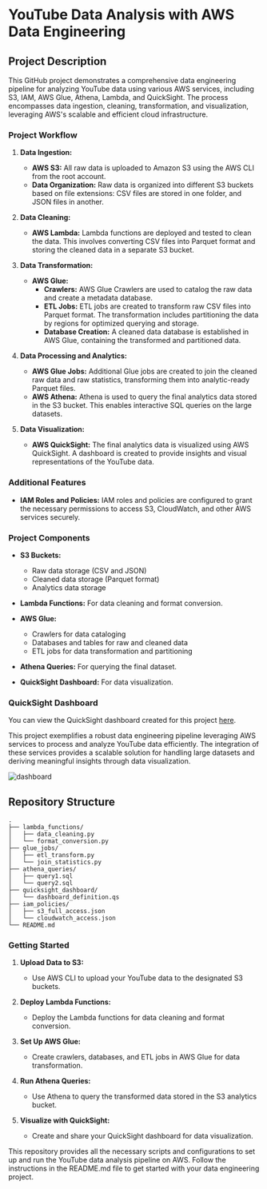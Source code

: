 # YouTube Data Analysis with AWS Data Engineering

## Project Description

This GitHub project demonstrates a comprehensive data engineering pipeline for analyzing YouTube data using various AWS services, including S3, IAM, AWS Glue, Athena, Lambda, and QuickSight. The process encompasses data ingestion, cleaning, transformation, and visualization, leveraging AWS's scalable and efficient cloud infrastructure.

### Project Workflow

1. **Data Ingestion:**
   - **AWS S3:** All raw data is uploaded to Amazon S3 using the AWS CLI from the root account.
   - **Data Organization:** Raw data is organized into different S3 buckets based on file extensions: CSV files are stored in one folder, and JSON files in another.

2. **Data Cleaning:**
   - **AWS Lambda:** Lambda functions are deployed and tested to clean the data. This involves converting CSV files into Parquet format and storing the cleaned data in a separate S3 bucket.

3. **Data Transformation:**
   - **AWS Glue:**
     - **Crawlers:** AWS Glue Crawlers are used to catalog the raw data and create a metadata database.
     - **ETL Jobs:** ETL jobs are created to transform raw CSV files into Parquet format. The transformation includes partitioning the data by regions for optimized querying and storage.
     - **Database Creation:** A cleaned data database is established in AWS Glue, containing the transformed and partitioned data.

4. **Data Processing and Analytics:**
   - **AWS Glue Jobs:** Additional Glue jobs are created to join the cleaned raw data and raw statistics, transforming them into analytic-ready Parquet files.
   - **AWS Athena:** Athena is used to query the final analytics data stored in the S3 bucket. This enables interactive SQL queries on the large datasets.

5. **Data Visualization:**
   - **AWS QuickSight:** The final analytics data is visualized using AWS QuickSight. A dashboard is created to provide insights and visual representations of the YouTube data.

### Additional Features

- **IAM Roles and Policies:** IAM roles and policies are configured to grant the necessary permissions to access S3, CloudWatch, and other AWS services securely.

### Project Components

- **S3 Buckets:**
  - Raw data storage (CSV and JSON)
  - Cleaned data storage (Parquet format)
  - Analytics data storage

- **Lambda Functions:** For data cleaning and format conversion.

- **AWS Glue:**
  - Crawlers for data cataloging
  - Databases and tables for raw and cleaned data
  - ETL jobs for data transformation and partitioning

- **Athena Queries:** For querying the final dataset.

- **QuickSight Dashboard:** For data visualization.

### QuickSight Dashboard

You can view the QuickSight dashboard created for this project [here](https://us-east-1.quicksight.aws.amazon.com/sn/dashboards/8c6a945d-641a-47b3-8aeb-48c416077969).

This project exemplifies a robust data engineering pipeline leveraging AWS services to process and analyze YouTube data efficiently. The integration of these services provides a scalable solution for handling large datasets and deriving meaningful insights through data visualization.




![dashboard](https://github.com/har-shu/YouTube-Data-Analysis-with-AWS-Data-Engineering/assets/71369996/fba2de47-6d08-4e13-8ea1-007f7376b8a9)





## Repository Structure

```
.
├── lambda_functions/
│   ├── data_cleaning.py
│   └── format_conversion.py
├── glue_jobs/
│   ├── etl_transform.py
│   └── join_statistics.py
├── athena_queries/
│   ├── query1.sql
│   └── query2.sql
├── quicksight_dashboard/
│   └── dashboard_definition.qs
├── iam_policies/
│   ├── s3_full_access.json
│   └── cloudwatch_access.json
└── README.md
```

### Getting Started

1. **Upload Data to S3:**
   - Use AWS CLI to upload your YouTube data to the designated S3 buckets.

2. **Deploy Lambda Functions:**
   - Deploy the Lambda functions for data cleaning and format conversion.

3. **Set Up AWS Glue:**
   - Create crawlers, databases, and ETL jobs in AWS Glue for data transformation.

4. **Run Athena Queries:**
   - Use Athena to query the transformed data stored in the S3 analytics bucket.

5. **Visualize with QuickSight:**
   - Create and share your QuickSight dashboard for data visualization.

This repository provides all the necessary scripts and configurations to set up and run the YouTube data analysis pipeline on AWS. Follow the instructions in the README.md file to get started with your data engineering project.
